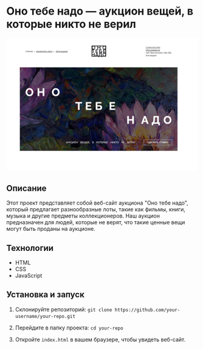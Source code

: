 # Оно тебе надо — аукцион вещей, в которые никто не верил

![Screenshot of the website](./images/screenshot.png)

## Описание

Этот проект представляет собой веб-сайт аукциона "Оно тебе надо", который предлагает разнообразные лоты, такие как фильмы, книги, музыка и другие предметы коллекционеров. Наш аукцион предназначен для людей, которые не верят, что такие ценные вещи могут быть проданы на аукционе.

## Технологии

- HTML
- CSS
- JavaScript

## Установка и запуск

1. Склонируйте репозиторий:
   `git clone https://github.com/your-username/your-repo.git`

2. Перейдите в папку проекта:
   `cd your-repo`
3. Откройте `index.html` в вашем браузере, чтобы увидеть веб-сайт.
